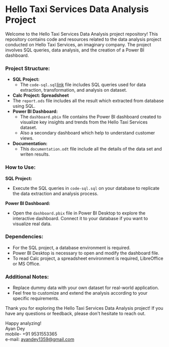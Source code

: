 # Hello Taxi Services Data Analysis Project

Welcome to the Hello Taxi Services Data Analysis project repository! This repository contains code and resources related to the data analysis project conducted on Hello Taxi Services, an imaginary  company. The project involves SQL queries, data analysis, and the creation of a Power BI dashboard.

### Project Structure:
- **SQL Project:**
  - The `code-sql.sql`[link](https://github.com/ayandey1359/hello-taxi-services/blob/main/code-sql.sql) file includes SQL queries used for data extraction, transformation, and analysis on dataset.
- **Calc Project: Spreadsheet**
- The `report.ods` file includes all the result which extracted from database using SQL.
- **Power BI Dashboard:**
  - The `dashboard.pbix` file contains the Power BI dashboard created to visualize key insights and trends from the Hello Taxi Services dataset.
  - Also a secondary dashboard which help to understand customer views.
- **Documentation:**
  - This `documentation.odt` file include all the details of the data set and writen results.

### How to Use:

 **SQL Project:**
   - Execute the SQL queries in `code-sql.sql` on your database to replicate the data extraction and analysis process.

 **Power BI Dashboard:**
   - Open the `dashboard.pbix` file in Power BI Desktop to explore the interactive dashboard. Connect it to your database if you want to visualize real data.

### Dependencies:
- For the SQL project, a database environment is required.
- Power BI Desktop is necessary to open and modify the dashboard file.
- To read Calc project, a spreadsheet environment is required, LibreOffice or MS Office.

### Additional Notes:

- Replace dummy data with your own dataset for real-world application.
- Feel free to customize and extend the analysis according to your specific requirements.

Thank you for exploring the Hello Taxi Services Data Analysis project! If you have any questions or feedback, please don't hesitate to reach out.

Happy analyzing!  
Ayan Dey  
mobile- +91 9531553365  
e-mail: ayandey1359@gmail.com
